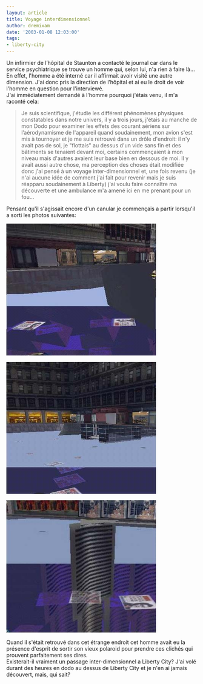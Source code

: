 ```yaml
---
layout: article
title: Voyage interdimensionnel
author: dremixam
date: '2003-01-08 12:03:00'
tags:
- liberty-city
---
```


Un infirmier de l’hôpital de Staunton a contacté le journal car dans le service psychiatrique se trouve un homme qui, selon lui, n'a rien à faire là...  
En effet, l'homme a été interné car il affirmait avoir visité une autre dimension. J'ai donc pris la direction de l’hôpital et ai eu le droit de voir l'homme en question pour l'interviewé.  
J'ai immédiatement demandé à l'homme pourquoi j'étais venu, il m'a raconté cela:

> Je suis scientifique, j'étudie les différent phénomènes physiques constatables dans notre univers, il y a trois jours, j'étais au manche de mon Dodo pour examiner les effets des courant aériens sur l’aérodynamisme de l'appareil quand soudainement, mon avion s'est mis à tournoyer et je me suis retrouvé dans un drôle d'endroit: il n'y avait pas de sol, je "flottais" au dessus d'un vide sans fin et des bâtiments se tenaient devant moi, certains commençaient à mon niveau mais d'autres avaient leur base bien en dessous de moi. Il y avait aussi autre chose, ma perception des choses était modifiée donc j'ai pensé à un voyage inter-dimensionnel et, une fois revenu (je n'ai aucune idée de comment j'ai fait pour revenir mais je suis réapparu soudainement à Liberty) j'ai voulu faire connaître ma découverte et une ambulance m'a amené ici en me prenant pour un fou...

Pensant qu'il s'agissait encore d'un canular je commençais a partir lorsqu'il a sorti les photos suivantes:

![](  /content/images/2016/07/otredim1.jpg)

![](  /content/images/2016/07/otredim2.jpg)

![](  /content/images/2016/07/otredim3.jpg)

Quand il s'était retrouvé dans cet étrange endroit cet homme avait eu la présence d'esprit de sortir son vieux polaroid pour prendre ces clichés qui prouvent parfaitement ses dires.  
Existerait-il vraiment un passage inter-dimensionnel a Liberty City? J'ai volé durant des heures en dodo au dessus de Liberty City et je n'en ai jamais découvert, mais, qui sait?

<!--kg-card-end: markdown-->
